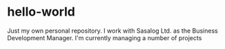 # hello-world
Just my own personal repository.
I work with Sasalog Ltd. as the Business Development Manager.
I'm currently managing a number of projects
